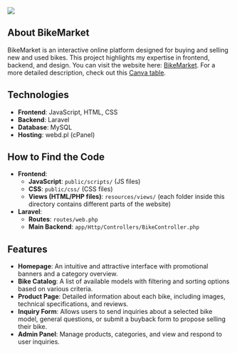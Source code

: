 <a align="center" href="https://newudam.webd.pro/"><img src="http://newudam.webd.pro/images/logo.png"></a>

## About BikeMarket

BikeMarket is an interactive online platform designed for buying and selling new and used bikes. This project highlights my expertise in frontend, backend, and design. You can visit the website here: [BikeMarket](https://udamian.webd.pro). For a more detailed description, check out this [Canva table](https://bit.ly/bikeMarket).

## Technologies
- **Frontend**: JavaScript, HTML, CSS
- **Backend**: Laravel
- **Database**: MySQL
- **Hosting**: webd.pl (cPanel)

## How to Find the Code
- **Frontend**:
  - **JavaScript**: `public/scripts/` (JS files)
  - **CSS**: `public/css/` (CSS files)
  - **Views (HTML/PHP files)**: `resources/views/` (each folder inside this directory contains different parts of the website)
- **Laravel**:
  - **Routes**: `routes/web.php`
  - **Main Backend**: `app/Http/Controllers/BikeController.php`

## Features
- **Homepage**: An intuitive and attractive interface with promotional banners and a category overview.
- **Bike Catalog**: A list of available models with filtering and sorting options based on various criteria.
- **Product Page**: Detailed information about each bike, including images, technical specifications, and reviews.
- **Inquiry Form**: Allows users to send inquiries about a selected bike model, general questions, or submit a buyback form to propose selling their bike.
- **Admin Panel**: Manage products, categories, and view and respond to user inquiries.
